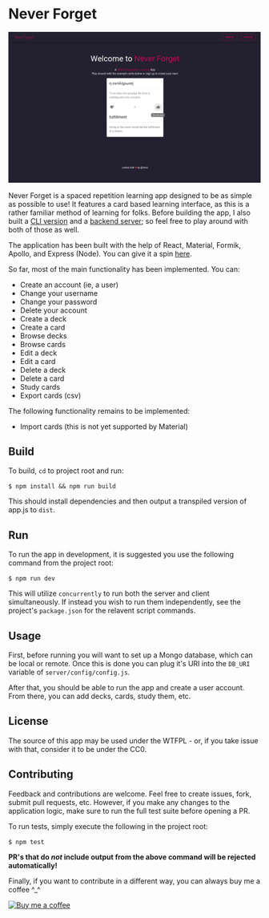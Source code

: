 # Never Forget

![](./screens/landing.png)

Never Forget is a spaced repetition learning app designed to be as simple as possible to use! It features a card based learning interface, as this is a rather familiar method of learning for folks. Before building the app, I also built a [CLI version](https://github.com/tmns/never-forget-cli) and a [backend server](https://github.com/tmns/never-forget-server); so feel free to play around with both of those as well.

The application has been built with the help of React, Material, Formik, Apollo, and Express (Node). You can give it a spin [here](https://never-forget-app.herokuapp.com).

So far, most of the main functionality has been implemented. You can:

* Create an account (ie, a user)
* Change your username
* Change your password
* Delete your account
* Create a deck
* Create a card
* Browse decks
* Browse cards
* Edit a deck
* Edit a card
* Delete a deck
* Delete a card
* Study cards
* Export cards (csv)

The following functionality remains to be implemented:

* Import cards (this is not yet supported by Material)

## Build
To build, `cd` to project root and run:
```
$ npm install && npm run build
```
This should install dependencies and then output a transpiled version of app.js to `dist`.

## Run
To run the app in development, it is suggested you use the following command from the project root:
```
$ npm run dev
```
This will utilize `concurrently` to run both the server and client simultaneously. If instead you wish to run them independently, see the project's `package.json` for the relavent script commands.

## Usage
First, before running you will want to set up a Mongo database, which can be local or remote. Once this is done you can plug it's URI into the `DB_URI` variable of `server/config/config.js`.

After that, you should be able to run the app and create a user account. From there, you can add decks, cards, study them, etc.

## License
The source of this app may be used under the WTFPL - or, if you take issue with that, consider it to be under the CC0.

## Contributing
Feedback and contributions are welcome. Feel free to create issues, fork, submit pull requests, etc. However, if you make any changes to the application logic, make sure to run the full test suite before opening a PR. 

To run tests, simply execute the following in the project root:
```
$ npm test
```

**PR's that do *not* include output from the above command will be rejected automatically!**

Finally, if you want to contribute in a different way, you can always buy me a coffee ^_^

[![Buy me a coffee](https://www.buymeacoffee.com/assets/img/custom_images/purple_img.png)](https://www.buymeacoffee.com/tmns)

